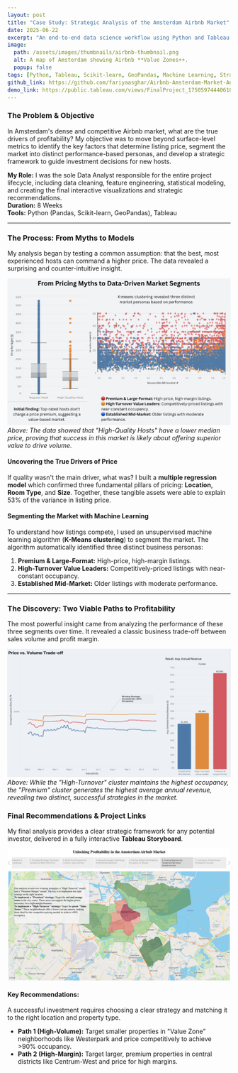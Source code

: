 ```yaml
---
layout: post
title: "Case Study: Strategic Analysis of the Amsterdam Airbnb Market"
date: 2025-06-22
excerpt: "An end-to-end data science workflow using Python and Tableau to analyze the Amsterdam Airbnb market, from data wrangling to predictive modeling and strategic recommendation."
image:
  path: /assets/images/thumbnails/airbnb-thumbnail.png
  alt: A map of Amsterdam showing Airbnb **Value Zones++.
  popup: false
tags: [Python, Tableau, Scikit-learn, GeoPandas, Machine Learning, Strategy]
github_link: https://github.com/fariyaasghar/Airbnb-Amsterdam-Market-Analysis
demo_link: https://public.tableau.com/views/FinalProject_17505974440610/Story1?:language=en-GB&:sid=&:redirect=auth&:display_count=n&:origin=viz_share_link
---
```


### The Problem & Objective
In Amsterdam's dense and competitive Airbnb market, what are the true drivers of profitability? My objective was to move beyond surface-level metrics to identify the key factors that determine listing price, segment the market into distinct performance-based personas, and develop a strategic framework to guide investment decisions for new hosts.

**My Role:** I was the sole Data Analyst responsible for the entire project lifecycle, including data cleaning, feature engineering, statistical modeling, and creating the final interactive visualizations and strategic recommendations.  
**Duration:** 8 Weeks  
**Tools:** Python (Pandas, Scikit-learn, GeoPandas), Tableau

---

### The Process: From Myths to Models

My analysis began by testing a common assumption: that the best, most experienced hosts can command a higher price. The data revealed a surprising and counter-intuitive insight.

<!-- ACTION: Place your "Host Quality vs Price" dashboard screenshot in /assets/images/ and name it airbnb-quality-price.png -->
![A dashboard showing that high-quality hosts have a lower median price](/assets/images/airbnb-quality-price.png)
*Above: The data showed that "High-Quality Hosts" have a lower median price, proving that success in this market is likely about offering superior value to drive volume.*

#### Uncovering the True Drivers of Price
If quality wasn't the main driver, what was? I built a **multiple regression model** which confirmed three fundamental pillars of pricing: **Location**, **Room Type**, and **Size**. Together, these tangible assets were able to explain 53% of the variance in listing price.

#### Segmenting the Market with Machine Learning
To understand how listings compete, I used an unsupervised machine learning algorithm (**K-Means clustering**) to segment the market. The algorithm automatically identified three distinct business personas:
1.  **Premium & Large-Format:** High-price, high-margin listings.
2.  **High-Turnover Value Leaders:** Competitively-priced listings with near-constant occupancy.
3.  **Established Mid-Market:** Older listings with moderate performance.

---

### The Discovery: Two Viable Paths to Profitability

The most powerful insight came from analyzing the performance of these three segments over time. It revealed a classic business trade-off between sales volume and profit margin.

<!-- ACTION: Place your "Price vs. Volume" dashboard screenshot in /assets/images/ and name it airbnb-price-volume.png -->
![A dashboard showing the price vs. volume trade-off between market segments](/assets/images/airbnb-price-volume.png)
*Above: While the "High-Turnover" cluster maintains the highest occupancy, the "Premium" cluster generates the highest average annual revenue, revealing two distinct, successful strategies in the market.*

### Final Recommendations & Project Links

My final analysis provides a clear strategic framework for any potential investor, delivered in a fully interactive **Tableau Storyboard**.

<!-- ACTION: Place your final "Executive Summary" dashboard screenshot in /assets/images/ -->
![Screenshot of the final interactive Tableau Storyboard for the Airbnb analysis](/assets/images/airbnb-dashboard.png)

#### Key Recommendations:
A successful investment requires choosing a clear strategy and matching it to the right location and property type.
- **Path 1 (High-Volume):** Target smaller properties in "Value Zone" neighborhoods like Westerpark and price competitively to achieve >90% occupancy.
- **Path 2 (High-Margin):** Target larger, premium properties in central districts like Centrum-West and price for high margins.
